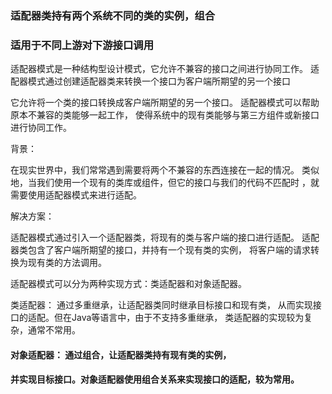 ### 适配器类持有两个系统不同的类的实例，组合

### 适用于不同上游对下游接口调用

适配器模式是一种结构型设计模式，它允许不兼容的接口之间进行协同工作。
适配器模式通过创建适配器类来转换一个接口为客户端所期望的另一个接口

它允许将一个类的接口转换成客户端所期望的另一个接口。
适配器模式可以帮助原本不兼容的类能够一起工作，
使得系统中的现有类能够与第三方组件或新接口进行协同工作。

背景：

在现实世界中，我们常常遇到需要将两个不兼容的东西连接在一起的情况。
类似地，当我们使用一个现有的类库或组件，但它的接口与我们的代码不匹配时
，就需要使用适配器模式来进行适配。

解决方案：

适配器模式通过引入一个适配器类，将现有的类与客户端的接口进行适配。
适配器类包含了客户端所期望的接口，并持有一个现有类的实例，
将客户端的请求转换为现有类的方法调用。

适配器模式可以分为两种实现方式：类适配器和对象适配器。

类适配器： 通过多重继承，让适配器类同时继承目标接口和现有类，
从而实现接口的适配。但在Java等语言中，由于不支持多重继承，
类适配器的实现较为复杂，通常不常用。

#### 对象适配器： 通过组合，让适配器类持有现有类的实例，
#### 并实现目标接口。对象适配器使用组合关系来实现接口的适配，较为常用。


